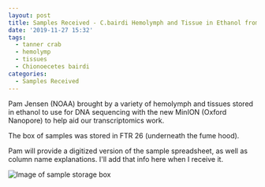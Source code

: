 ```yaml
---
layout: post
title: Samples Received - C.bairdi Hemolymph and Tissue in Ethanol from Pam Jensen
date: '2019-11-27 15:32'
tags:
  - tanner crab
  - hemolymp
  - tissues
  - Chionoecetes bairdi
categories:
  - Samples Received
---
```

Pam Jensen (NOAA) brought by a variety of hemolymph and tissues stored in ethanol to use for DNA sequencing with the new MinION (Oxford Nanopore) to help aid our transcriptomics work.

The box of samples was stored in FTR 26 (underneath the fume hood).

Pam will provide a digitized version of the sample spreadsheet, as well as column name explanations. I'll add that info here when I receive it.

![Image of sample storage box](https://github.com/RobertsLab/sams-notebook/blob/master/images/20191127_Cbairdi_EtOH-samples.jpg?raw=true)
